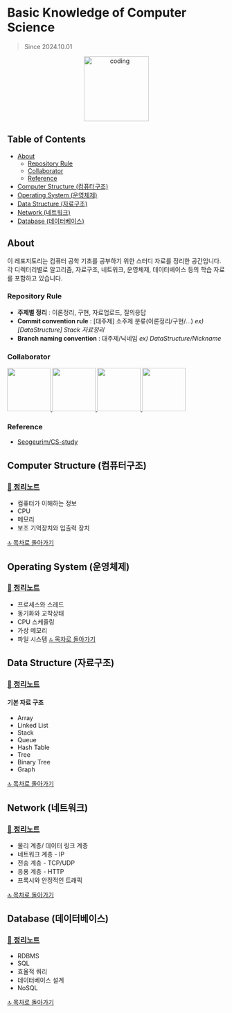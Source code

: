 # Basic Knowledge of Computer Science

> Since 2024.10.01

<p align="center">
  <img src="https://cdn-icons-png.flaticon.com/128/8263/8263115.png" alt="coding" width="150px" />
</p>

## Table of Contents

- [About](#about)
  - [Repository Rule](#repository-rule)
  - [Collaborator](#collaborator)
  - [Reference](#reference)
- [Computer Structure (컴퓨터구조)](#computer-structure-컴퓨터구조)
- [Operating System (운영체제)](#operating-system-운영체제)
- [Data Structure (자료구조)](#data-structure-자료구조)
- [Network (네트워크)](#network-네트워크)
- [Database (데이터베이스)](#database-데이터베이스)

## About

이 레포지토리는 컴퓨터 공학 기초를 공부하기 위한 스터디 자료를 정리한 공간입니다. 각 디렉터리별로 알고리즘, 자료구조, 네트워크, 운영체제, 데이터베이스 등의 학습 자료를 포함하고 있습니다.

### Repository Rule

- **주제별 정리** : 이론정리, 구현, 자료업로드, 질의응답
- **Commit convention rule** : [대주제] 소주제 분류(이론정리/구현/...) _ex) [DataStructure] Stack 자료정리_
- **Branch naming convention** : 대주제/닉네임 _ex) DataStructure/Nickname_

### Collaborator

<p>
<a href="https://github.com/songowen">
  <img src="https://github.com/songowen.png" width="100">
</a>
<a href="https://github.com/sinukang">
  <img src="https://github.com/sinukang.png" width="100">
</a>
<a href="https://github.com/OverFlow37">
  <img src="https://github.com/OverFlow37.png" width="100">
</a>
<a href="https://github.com/tytomko">
  <img src="https://github.com/tytomko.png" width="100">
</a>

</p>

### Reference

- [Seogeurim/CS-study](https://github.com/Seogeurim/CS-study)

## Computer Structure (컴퓨터구조)

### [📖 정리노트](./contents/computer-structure)

- 컴퓨터가 이해하는 정보
- CPU
- 메모리
- 보조 기억장치와 입출력 장치

[🔝 목차로 돌아가기](#table-of-contents)

## Operating System (운영체제)

### [📖 정리노트](./contents/operating-system)

- 프로세스와 스레드
- 동기화와 교착상태
- CPU 스케줄링
- 가상 메모리
- 파일 시스템
  [🔝 목차로 돌아가기](#table-of-contents)

## Data Structure (자료구조)

### [📖 정리노트](./contents/data-structure)

#### 기본 자료 구조

- Array
- Linked List
- Stack
- Queue
- Hash Table
- Tree
- Binary Tree
- Graph

[🔝 목차로 돌아가기](#table-of-contents)

## Network (네트워크)

### [📖 정리노트](./contents/network)

- 물리 계층/ 데이터 링크 계층
- 네트워크 계층 - IP
- 전송 계층 - TCP/UDP
- 응용 계층 - HTTP
- 프록시와 안정적인 트래픽

[🔝 목차로 돌아가기](#table-of-contents)

## Database (데이터베이스)

### [📖 정리노트](./contents/database)

- RDBMS
- SQL
- 효율적 쿼리
- 데이터베이스 설계
- NoSQL

[🔝 목차로 돌아가기](#table-of-contents)
